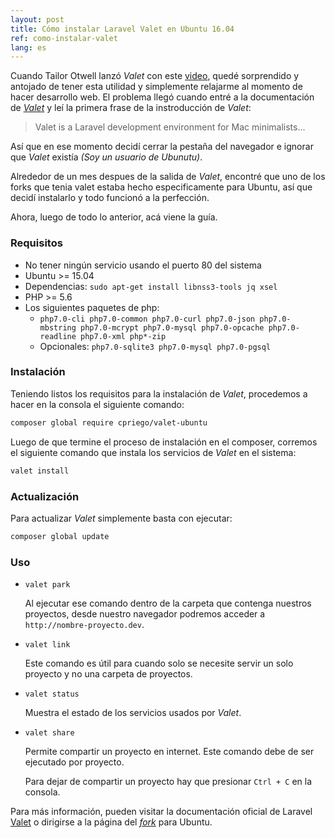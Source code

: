 ```yaml
---
layout: post
title: Cómo instalar Laravel Valet en Ubuntu 16.04
ref: como-instalar-valet
lang: es
---
```


Cuando Tailor Otwell lanzó _Valet_ con este [video](https://www.youtube.com/watch?v=H3Z4Gk9Wc0s), 
quedé sorprendido y antojado de tener esta utilidad y simplemente relajarme al momento de hacer 
desarrollo web. El problema llegó cuando entré a la documentación de _[Valet](https://laravel.com/docs/valet)_ 
y leí la primera frase de la instroducción de _Valet_:

> Valet is a Laravel development environment for Mac minimalists...

Así que en ese momento decidí cerrar la pestaña del navegador e ignorar que _Valet_ existía _(Soy un usuario de Ubunutu)_.

Alrededor de un mes despues de la salida de _Valet_, encontré que uno de los forks que tenia valet 
estaba hecho especificamente para Ubuntu, así que decidí instalarlo y todo funcionó a la perfección.

Ahora, luego de todo lo anterior, acá viene la guía.

### Requisitos
- No tener ningún servicio usando el puerto 80 del sistema
- Ubuntu >= 15.04
- Dependencias: `sudo apt-get install libnss3-tools jq xsel`
- PHP >= 5.6
- Los siguientes paquetes de php:
    - `php7.0-cli php7.0-common php7.0-curl php7.0-json php7.0-mbstring php7.0-mcrypt php7.0-mysql php7.0-opcache php7.0-readline php7.0-xml php*-zip`
    - Opcionales: `php7.0-sqlite3 php7.0-mysql php7.0-pgsql`

### Instalación
Teniendo listos los requisitos para la instalación de _Valet_, procedemos a hacer en la consola el siguiente comando:

```bash
composer global require cpriego/valet-ubuntu
```

Luego de que termine el proceso de instalación en el composer, corremos el siguiente comando que instala los servicios de _Valet_ en el sistema:

```bash
valet install
```

### Actualización
Para actualizar _Valet_ simplemente basta con ejecutar:

```bash
composer global update
```

### Uso

- `valet park`

    Al ejecutar ese comando dentro de la carpeta que contenga nuestros proyectos, desde nuestro navegador podremos acceder a `http://nombre-proyecto.dev`.

- `valet link`

    Este comando es útil para cuando solo se necesite servir un solo proyecto y no una carpeta de proyectos.

- `valet status`

    Muestra el estado de los servicios usados por _Valet_.

- `valet share`

    Permite compartir un proyecto en internet. Este comando debe de ser ejecutado por proyecto.

    Para dejar de compartir un proyecto hay que presionar `Ctrl + C` en la consola.

Para más información, pueden visitar la documentación oficial de Laravel [Valet](https://laravel.com/docs/valet) o dirigirse a la página del _[fork](https://github.com/cpriego/valet-ubuntu)_ para Ubuntu.

